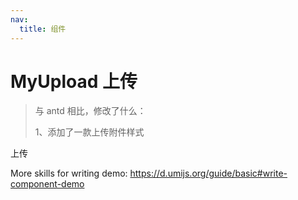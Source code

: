 ```yaml
---
nav:
  title: 组件
---
```


# MyUpload 上传

> 与 antd 相比，修改了什么：
>
> 1、添加了一款上传附件样式

上传

<code src="./demo-1.jsx"></code>

More skills for writing demo: https://d.umijs.org/guide/basic#write-component-demo
